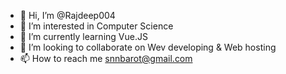 - 👋 Hi, I’m @Rajdeep004
- 👀 I’m interested in Computer Science
- 🌱 I’m currently learning Vue.JS
- 💞️ I’m looking to collaborate on Wev developing & Web hosting
- 📫 How to reach me snnbarot@gmail.com 

<!---
Rajdeep004/Rajdeep004 is a ✨ special ✨ repository because its `README.md` (this file) appears on your GitHub profile.
You can click the Preview link to take a look at your changes.
--->
